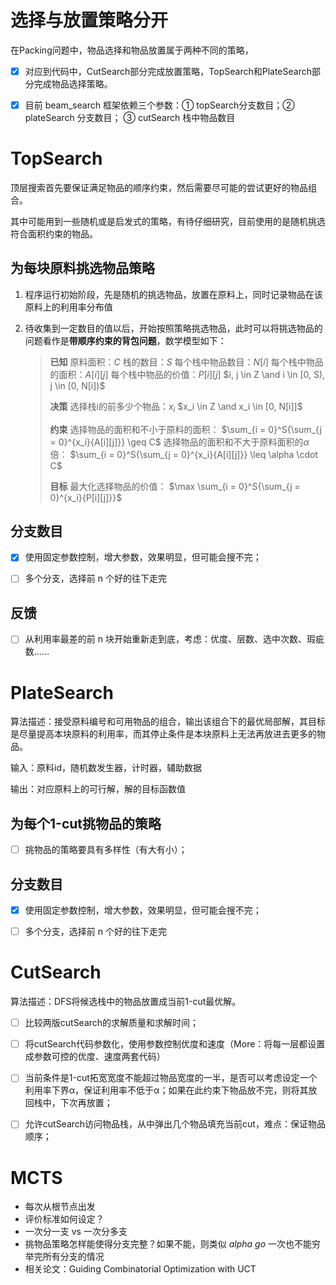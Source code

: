 # 选择与放置策略分开

在Packing问题中，物品选择和物品放置属于两种不同的策略，

- [x] 对应到代码中，CutSearch部分完成放置策略，TopSearch和PlateSearch部分完成物品选择策略。
- [x] 目前 beam_search 框架依赖三个参数：① topSearch分支数目；② plateSearch 分支数目； ③ cutSearch 栈中物品数目



# TopSearch

顶层搜索首先要保证满足物品的顺序约束，然后需要尽可能的尝试更好的物品组合。

其中可能用到一些随机或是启发式的策略，有待仔细研究，目前使用的是随机挑选符合面积约束的物品。



## 为每块原料挑选物品策略

1. 程序运行初始阶段，先是随机的挑选物品，放置在原料上，同时记录物品在该原料上的利用率分布值
2. 待收集到一定数目的值以后，开始按照策略挑选物品，此时可以将挑选物品的问题看作是**带顺序约束的背包问题**，数学模型如下：

    > **已知**
    > 原料面积：$C$
    > 栈的数目：$S$
    > 每个栈中物品数目：$N[i]$
    > 每个栈中物品的面积：$A[i][j]$
    > 每个栈中物品的价值：$P[i][j]$
    > $i, j \in Z \and i \in [0, S), j \in [0, N[i])$
    >
    > **决策**
    > 选择栈i的前多少个物品：$x_i$
    > $x_i \in Z \and x_i \in [0, N[i]]$
    >
    > **约束**
    > 选择物品的面积和不小于原料的面积：
    > $\sum_{i = 0}^S{\sum_{j = 0}^{x_i}{A[i][j]}} \geq C$
    > 选择物品的面积和不大于原料面积的$\alpha$倍：
    > $\sum_{i = 0}^S{\sum_{j = 0}^{x_i}{A[i][j]}} \leq \alpha \cdot C$
    >
    > **目标**
    > 最大化选择物品的价值：
    > $\max \sum_{i = 0}^S{\sum_{j = 0}^{x_i}{P[i][j]}}$



## 分支数目

- [x] 使用固定参数控制，增大参数，效果明显，但可能会搜不完；
- [ ] 多个分支，选择前 n 个好的往下走完



## 反馈

- [ ] 从利用率最差的前 n 块开始重新走到底，考虑：优度、层数、选中次数、瑕疵数……



# PlateSearch

算法描述：接受原料编号和可用物品的组合，输出该组合下的最优局部解，其目标是尽量提高本块原料的利用率，而其停止条件是本块原料上无法再放进去更多的物品。

输入：原料id，随机数发生器，计时器，辅助数据

输出：对应原料上的可行解，解的目标函数值



## 为每个1-cut挑物品的策略

- [ ] 挑物品的策略要具有多样性（有大有小）；



## 分支数目

- [x] 使用固定参数控制，增大参数，效果明显，但可能会搜不完；
- [ ] 多个分支，选择前 n 个好的往下走完



# CutSearch

算法描述：DFS将候选栈中的物品放置成当前1-cut最优解。

- [ ] 比较两版cutSearch的求解质量和求解时间；
- [ ] 将cutSearch代码参数化，使用参数控制优度和速度（More：将每一层都设置成参数可控的优度、速度两套代码）

- [ ] 当前条件是1-cut拓宽宽度不能超过物品宽度的一半，是否可以考虑设定一个利用率下界α，保证利用率不低于α；如果在此约束下物品放不完，则将其放回栈中，下次再放置；

- [ ] 允许cutSearch访问物品栈，从中弹出几个物品填充当前cut，难点：保证物品顺序；



# MCTS 

- 每次从根节点出发
- 评价标准如何设定？
- 一次分一支 vs 一次分多支
- 挑物品策略怎样能使得分支完整？如果不能，则类似 *alpha go* 一次也不能穷举完所有分支的情况
- 相关论文：Guiding Combinatorial Optimization with UCT

